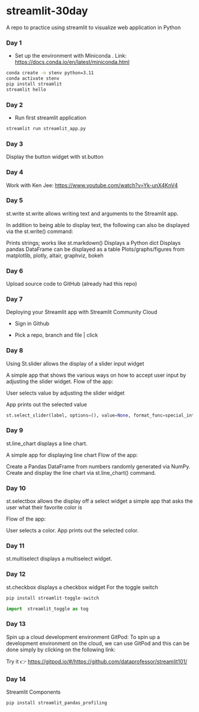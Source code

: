 # streamlit-30day
A repo to practice using streamlit to visualize web application in Python 

### Day 1
- Set up the environment with Miniconda . Link: https://docs.conda.io/en/latest/miniconda.html

```bash
conda create -n stenv python=3.11
conda activate stenv
pip install streamlit
streamlit hello
```

### Day 2
- Run first streamlit application
```bash
streamlit run streamlit_app.py
```
### Day 3
Display the button widget with st.button

### Day 4
Work with Ken Jee: https://www.youtube.com/watch?v=Yk-unX4KnV4
### Day 5
st.write
st.write allows writing text and arguments to the Streamlit app.

In addition to being able to display text, the following can also be displayed via the st.write() command:

Prints strings; works like st.markdown()
Displays a Python dict
Displays pandas DataFrame can be displayed as a table
Plots/graphs/figures from matplotlib, plotly, altair, graphviz, bokeh

### Day 6
Upload source code to GitHub (already had this repo)
### Day 7
Deploying your Streamlit app with Streamlit Community Cloud
- Sign in Github

- Pick a repo, branch and file | click 

### Day 8
Using St.slider allows the display of a slider input widget

A simple app that shows the various ways on how to accept user input by adjusting the slider widget. Flow of the app:

User selects value by adjusting the slider widget

App prints out the selected value
```python
st.select_slider(label, options=(), value=None, format_func=special_internal_function, key=None, help=None, on_change=None, args=None, kwargs=None, *, disabled=False, label_visibility="visible")
```

### Day 9
st.line_chart displays a line chart.


A simple app for displaying line chart
Flow of the app:

Create a Pandas DataFrame from numbers randomly generated via NumPy.
Create and display the line chart via st.line_chart() command.

### Day 10
st.selectbox allows the display off a select widget 
a simple app that asks the user what their favorite color is

Flow of the app:

User selects a color.
App prints out the selected color.

### Day 11
st.multiselect displays a multiselect widget.

### Day 12
st.checkbox displays a checkbox widget
For the toggle switch
```python
pip install streamlit-toggle-switch

import  streamlit_toggle as tog
```

### Day 13
Spin up a cloud development environment
GitPod: 
To spin up a development environment on the cloud, we can use GitPod and this can be done simply by clicking on the following link:

Try it 👉 https://gitpod.io/#/https://github.com/dataprofessor/streamlit101/

### Day 14
Streamlit Components

```bash
pip install streamlit_pandas_profiling
```